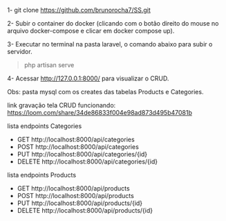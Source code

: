 1- git clone https://github.com/brunorocha7/SS.git

2- Subir o container do docker (clicando com o botão direito do mouse no arquivo docker-compose e clicar em docker compose up).

3- Executar no terminal na pasta laravel, o comando abaixo para subir o servidor.
> php artisan serve

4- Acessar http://127.0.0.1:8000/ para visualizar o CRUD.

Obs: pasta mysql com os creates das tabelas Products e Categories.

link gravação tela CRUD funcionando: https://loom.com/share/34de86833f004e98ad873d495b47081b

lista endpoints Categories
- GET http://localhost:8000/api/categories
- POST http://localhost:8000/api/categories
- PUT http://localhost:8000/api/categories/{id}
- DELETE http://localhost:8000/api/categories/{id}

lista endpoints Products
- GET http://localhost:8000/api/products
- POST http://localhost:8000/api/products
- PUT http://localhost:8000/api/products/{id}
- DELETE http://localhost:8000/api/products/{id}

